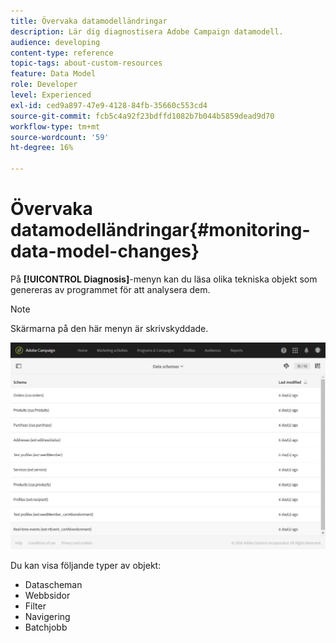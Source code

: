 ```yaml
---
title: Övervaka datamodelländringar
description: Lär dig diagnostisera Adobe Campaign datamodell.
audience: developing
content-type: reference
topic-tags: about-custom-resources
feature: Data Model
role: Developer
level: Experienced
exl-id: ced9a897-47e9-4128-84fb-35660c553cd4
source-git-commit: fcb5c4a92f23bdffd1082b7b044b5859dead9d70
workflow-type: tm+mt
source-wordcount: '59'
ht-degree: 16%

---
```


# Övervaka datamodelländringar{#monitoring-data-model-changes}

På **[!UICONTROL Diagnosis]**-menyn kan du läsa olika tekniska objekt som genereras av programmet för att analysera dem.

>[!NOTE]
>
>Skärmarna på den här menyn är skrivskyddade.

![](assets/diagnostic.png)

Du kan visa följande typer av objekt:

* Datascheman
* Webbsidor
* Filter
* Navigering
* Batchjobb
